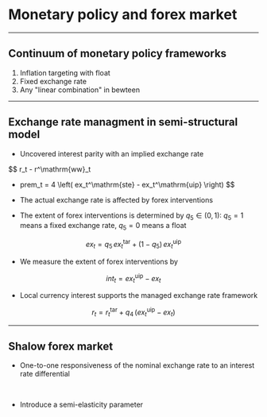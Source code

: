 # Monetary policy and forex market


---

## Continuum of monetary policy frameworks

1. Inflation targeting with float
2. Fixed exchange rate
3. Any "linear combination" in bewteen

---

## Exchange rate managment in semi-structural model

* Uncovered interest parity with an implied exchange rate

$$
 r_t - r^\mathrm{ww}_t
- prem_t 
= 4 \left( ex_t^\mathrm{ste} - ex_t^\mathrm{uip} \right)
$$

* The actual exchange rate is affected by forex interventions

* The extent of forex interventions is determined by $q_5\in(0,1)$: $q_5=1$ means a fixed exchange rate, $q_5=0$ means a float

$$
ex_t = q_5 \, ex_t^\mathrm{tar} + (1 - q_5) \, ex_t^\mathrm{uip}
$$

* We measure the extent of forex interventions by

$$
int_t = ex_t^\mathrm{uip} - ex_t
$$

* Local currency interest supports the managed exchange rate framework

$$
r_t = r_t^\mathrm{tar} + q_4 \, \left( ex_t^\mathrm{uip} - ex_t \right)
$$




---

## Shalow forex market

* One-to-one responsiveness of the nominal exchange rate to an interest rate differential


<br/>

* Introduce a semi-elasticity parameter

